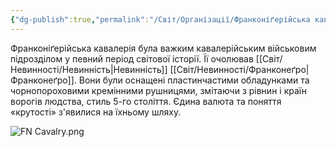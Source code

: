 ```yaml
---
{"dg-publish":true,"permalink":"/Світ/Організації/Франконіґерійська кавалерія/"}
---
```


Франконіґерійська кавалерія була важким кавалерійським військовим підрозділом у певний період світової історії. Її очолював [[Світ/Невинності/Невинність\|Невинність]] [[Світ/Невинності/Франконеґро\|Франконеґро]]. Вони були оснащені пластинчастими обладунками та чорнопороховими кремінними рушницями, змітаючи з рівнин і країн ворогів людства, стиль 5-го століття. Єдина валюта та поняття «крутості» з'явилися на їхньому шляху.

![FN Cavalry.png](/img/user/imgs/FN%20Cavalry.png)